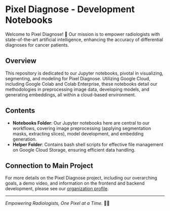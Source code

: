 # Pixel Diagnose - Development Notebooks

Welcome to Pixel Diagnose! 🧠 Our mission is to empower radiologists with state-of-the-art artificial intelligence, enhancing the accuracy of differential diagnoses for cancer patients.

## Overview

This repository is dedicated to our Jupyter notebooks, pivotal in visualizing, segmenting, and modeling for Pixel Diagnose. Utilizing Google Cloud, including Google Colab and Colab Enterprise, these notebooks detail our methodologies in preprocessing image data, developing models, and generating embeddings, all within a cloud-based environment.

## Contents

- **Notebooks Folder**: Our Jupyter notebooks here are central to our workflows, covering image preprocessing (applying segmentation masks, extracting slices), model development, and embedding generation.
- **Helper Folder**: Contains bash shell scripts for effective file management on Google Cloud Storage, ensuring efficient data handling.

## Connection to Main Project

For more details on the Pixel Diagnose project, including our overarching goals, a demo video, and information on the frontend and backend development, please see our [organization profile](https://github.com/pixel-diagnose).

---

*Empowering Radiologists, One Pixel at a Time.* 🧠💡
